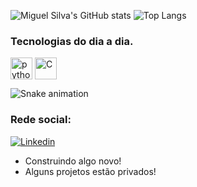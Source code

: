 <!---
<p>
    <img src="https://github.com/miguelsilva07/miguelsilva07/raw/main/assets/git.gif" alt="oi, sou miguel">
</p>
--->



![Miguel Silva's GitHub stats](https://github-readme-stats.vercel.app/api?username=MiguelSilva07&show_icons=true&theme=tokyonight)
![Top Langs](https://github-readme-stats.vercel.app/api/top-langs/?username=MiguelSilva07&layout=compact)

### Tecnologias do dia a dia.
<div>
        <img align="center" alt="python" height="35" weight="40" src="https://cdn.jsdelivr.net/gh/devicons/devicon/icons/python/python-original-wordmark.svg" />
        <img align="center" alt="C" height="35" weight="40" src="https://cdn.jsdelivr.net/gh/devicons/devicon/icons/c/c-original.svg" />

</div>

![Snake animation](https://github.com/miguelsilva07/miguelsilva07/blob/output/github-contribution-grid-snake.svg)


### Rede social:
[![Linkedin](https://img.shields.io/badge/LinkedIn-0077B5?style=for-the-badge&logo=linkedin&logoColor=white)](https://www.linkedin.com/in/miguelsilva01/)
 

* Construindo algo novo!
* Alguns projetos estão privados!

